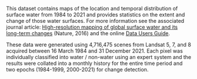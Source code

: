 This dataset contains maps of the location and temporal
distribution of surface water from 1984 to 2021 and provides
statistics on the extent and change of those water surfaces.
For more information see the associated journal article: [High-resolution
mapping of global surface water and its long-term changes](https://www.nature.com/nature/journal/v540/n7633/full/nature20584.html)
(Nature, 2016) and the online [Data Users Guide](https://storage.googleapis.com/global-surface-water/downloads_ancillary/DataUsersGuidev2.pdf).

These data were generated using 4,716,475 scenes from Landsat
5, 7, and 8 acquired between 16 March 1984 and 31 December 2021.
Each pixel was individually classified into water / non-water
using an expert system and the results were collated into a monthly
history for the entire time period and two epochs (1984-1999,
2000-2021) for change detection.

